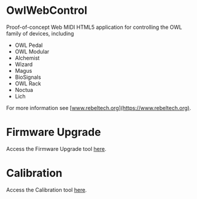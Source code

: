 # OwlWebControl
Proof-of-concept Web MIDI HTML5 application for controlling the OWL family of devices, including
 * OWL Pedal
 * OWL Modular
 * Alchemist
 * Wizard
 * Magus
 * BioSignals
 * OWL Rack
 * Noctua
 * Lich

For more information see [www.rebeltech.org](https://www.rebeltech.org).

# Firmware Upgrade
Access the Firmware Upgrade tool [here](https://pingdynasty.github.io/OwlWebControl/firmware.html).

# Calibration
Access the Calibration tool [here](https://pingdynasty.github.io/OwlWebControl/calibration.html).
